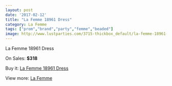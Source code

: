 ```yaml
---
layout: post
date: '2017-02-12'
title: "La Femme 18961 Dress"
category: La Femme
tags: ["prom","brand","party","femme","beaded"]
image: http://www.lustparties.com/3715-thickbox_default/la-femme-18961-dress.jpg
---
```

La Femme 18961 Dress

On Sales: **$318**
<a href="https://www.lustparties.com/en/la-femme/1231-la-femme-18961-dress.html"><amp-img layout="responsive" width="600" height="600" src="//www.lustparties.com/3715-thickbox_default/la-femme-18961-dress.jpg" alt="La Femme 18961 Dress 0" /></a>
<a href="https://www.lustparties.com/en/la-femme/1231-la-femme-18961-dress.html"><amp-img layout="responsive" width="600" height="600" src="//www.lustparties.com/3716-thickbox_default/la-femme-18961-dress.jpg" alt="La Femme 18961 Dress 1" /></a>

Buy it: [La Femme 18961 Dress](https://www.lustparties.com/en/la-femme/1231-la-femme-18961-dress.html "La Femme 18961 Dress")

View more: [La Femme](https://www.lustparties.com/en/4-la-femme "La Femme")